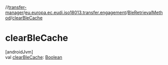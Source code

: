 //[transfer-manager](../../../index.md)/[eu.europa.ec.eudi.iso18013.transfer.engagement](../index.md)/[BleRetrievalMethod](index.md)/[clearBleCache](clear-ble-cache.md)

# clearBleCache

[androidJvm]\
val [clearBleCache](clear-ble-cache.md): [Boolean](https://kotlinlang.org/api/latest/jvm/stdlib/kotlin/-boolean/index.html)
